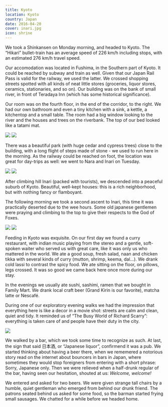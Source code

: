 ```yaml
---
title: Kyoto
location: Kyoto
country: Japan
date: 2016-04-20
cover: inari.jpg
icon: shrine
---
```

We took a Shinkansen on Monday morning, and headed to Kyoto. The “Hikari” bullet-train has an average speed of 226 km/h including stops, with an estimated 276 km/h travel speed.

Our accomodation was located in Fushima, in the Southern part of Kyoto. It could be reached by subway and train as well. Given that our Japan Rail Pass is valid for the railway, we used the latter. We crossed shopping streets spotted with all kinds of neat little stores (groceries, liquor stores, ceramics, stationaries, and so on). Our building was on the bank of small river, in front of Teradaya Inn (which has some historical significance).

Our room was on the fourth floor, in the end of the corridor, to the right. We had our own bathroom and even a tiny kitchen with a sink, a kettle, a kitchentop and a small table. The room had a big window looking to the river and the houses and trees on the riverbank. The top of our bed looked like a tatami mat. 

![](../../img/0420-2.jpg)
![](../../img/0420-4.jpg)

There was a beautiful park (with huge cedar and cypress trees) close to the building, with a long flight of steps made of stone - we used to run here in the morning. As the railway could be reached on foot, the location was great for day-trips as well: we went to Nara and Inari on Tuesday.

![](../../img/0420-1.jpg)
![](../../img/0420-3.jpg)

After climbing hill Inari (packed with tourists), we descended into a peaceful suburb of Kyoto. Beautiful, well-kept houses: this is a rich neighborhood, but with nothing fancy or flamboyant.

The following morning we took a second ascent to Inari, this time it was practically deserted due to the wee hours. Some old japanese gentlemen were praying and climbing to the top to give their respects to the God of Foxes. 

![](../../img/0420-7.jpg)
![](../../img/0420-6.jpg)

Feeding in Kyoto was exquisite. On our first day we found a curry restaurant, with indian music playing from the stereo and a gentle, soft-spoken waiter who served us with great care, like it was only us who mattered in the world. We ate a good soup, fresh salad, naan and chicken tikka with several kinds of curry (mutton, shrimp, keema, dal...). We drank cold lassi to contrast the spicy food. We ate sitting on the floor, on pillows, legs crossed. It was so good we came back here once more during our stay.

In the evenings we usually ate sushi, sashimi, ramen that we bought in Family Mart. We drank local craft beer (Grand Kirin is our favorite), matcha latte or Nescafé.

During one of our exploratory evening walks we had the impression that everything here is like a decor in a movie shot: streets are calm and clean, quiet and tidy. It reminded us of “The Busy World of Richard Scarry”: everything is taken care of and people have their duty in the city.

![](../../img/0420-5.jpg)

We walked by a bar, which we took some time to recognize as such. At last, the sign that said 日本酒, or “Japanese liquor”, confirmend it was a pub. We started thinking about having a beer there, when we rememered a notorious story read on the internet about bouncers in bars in Japan, where sometimes they would stop foreigners from entering with a short phrase: Sorry, Japanese only. Then we were relieved when a half-drunk regular of the bar, having seen our hesitation, shouted at us: _Welcome, welcome!_

We entered and asked for two beers. We were given strange tall chairs by a humble, quiet gentleman who emerged from behind our drunk friend. The patrons seated behind us asked for some food, so the barman started frying small sausages. We chatted for a while before we headed home.

